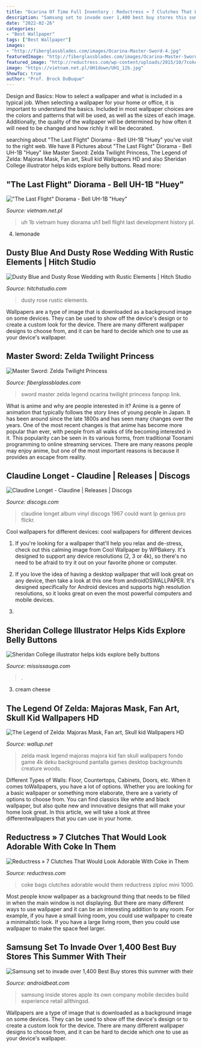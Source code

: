 ```yaml
---
title: "Ocarina Of Time Full Inventory : Reductress » 7 Clutches That Would Look Adorable With Coke In Them"
description: "Samsung set to invade over 1,400 best buy stores this summer with their"
date: "2022-02-26"
categories:
- "Best Wallpaper"
tags: ["Best Wallpaper"]
images:
- "http://fiberglassblades.com/images/Ocarina-Master-Sword-4.jpg"
featuredImage: "http://fiberglassblades.com/images/Ocarina-Master-Sword-4.jpg"
featured_image: "http://reductress.com/wp-content/uploads/2015/10/7cokebag.jpg"
image: "https://vietnam.net.pl/UH1down/UH1_12b.jpg"
ShowToc: true
author: "Prof. Brock DuBuque"
---
```



Design and Basics: How to select a wallpaper and what is included in a typical job.
When selecting a wallpaper for your home or office, it is important to understand the basics. Included in most wallpaper choices are the colors and patterns that will be used, as well as the sizes of each image. Additionally, the quality of the wallpaper will be determined by how often it will need to be changed and how richly it will be decorated.

	

		
searching about &quot;The Last Flight&quot; Diorama - Bell UH-1B &quot;Huey&quot; you've visit to the right web. We have 8 Pictures about &quot;The Last Flight&quot; Diorama - Bell UH-1B &quot;Huey&quot; like Master Sword: Zelda Twilight Princess, The Legend of Zelda: Majoras Mask, Fan art, Skull kid Wallpapers HD and also Sheridan College illustrator helps kids explore belly buttons. Read more:
		
    
## &quot;The Last Flight&quot; Diorama - Bell UH-1B &quot;Huey&quot;

<img loading=lazy src="https://vietnam.net.pl/UH1down/UH1_12b.jpg" onerror="this.onerror=null;this.src='https://tse1.mm.bing.net/th?id=OIP.9ZTNNfg_i9_x_O3N7OGrZQHaE8&amp;pid=15.1';" alt="&quot;The Last Flight&quot; Diorama - Bell UH-1B &quot;Huey&quot;">

_Source: vietnam.net.pl_

>uh 1b vietnam huey diorama uh1 bell flight last development history pl. 

	

4. lemonade 

    
## Dusty Blue And Dusty Rose Wedding With Rustic Elements | Hitch Studio

<img loading=lazy src="https://hitchstudio.com/wp-content/uploads/2018/08/KaiteeBrandon_Centerpiece12_web.jpg" onerror="this.onerror=null;this.src='https://tse1.mm.bing.net/th?id=OIP.sHqaYqde5A7q1cgUCquZaQHaJ4&amp;pid=15.1';" alt="Dusty Blue and Dusty Rose Wedding with Rustic Elements | Hitch Studio">

_Source: hitchstudio.com_

>dusty rose rustic elements. 

	

Wallpapers are a type of image that is downloaded as a background image on some devices. They can be used to show off the device's design or to create a custom look for the device. There are many different wallpaper designs to choose from, and it can be hard to decide which one to use as your device's wallpaper.

    
## Master Sword: Zelda Twilight Princess

<img loading=lazy src="http://fiberglassblades.com/images/Ocarina-Master-Sword-4.jpg" onerror="this.onerror=null;this.src='https://tse4.mm.bing.net/th?id=OIP.7gjfAK9ilv5CqJmr_QFG1wHaEK&amp;pid=15.1';" alt="Master Sword: Zelda Twilight Princess">

_Source: fiberglassblades.com_

>sword master zelda legend ocarina twilight princess fanpop link. 

	

What is anime and why are people interested in it?
Anime is a genre of animation that typically follows the story lines of young people in Japan. It has been around since the late 1800s and has seen many changes over the years. One of the most recent changes is that anime has become more popular than ever, with people from all walks of life becoming interested in it. This popularity can be seen in its various forms, from traditional Toonami programming to online streaming services. There are many reasons people may enjoy anime, but one of the most important reasons is because it provides an escape from reality.

    
## Claudine Longet - Claudine | Releases | Discogs

<img loading=lazy src="https://img.discogs.com/2GHHyHmH-YV9LoRk91mo4iTDe6o=/fit-in/600x600/filters:strip_icc():format(jpeg):mode_rgb():quality(90)/discogs-images/R-402288-1367275630-8873.jpeg.jpg" onerror="this.onerror=null;this.src='https://tse2.mm.bing.net/th?id=OIP.2VvNhv0ZdQVXJzeLwqCI7AHaHa&amp;pid=15.1';" alt="Claudine Longet - Claudine | Releases | Discogs">

_Source: discogs.com_

>claudine longet album vinyl discogs 1967 could want lp genius pro flickr. 

	

Cool wallpapers for different devices:
cool wallpapers for different devices 

1. If you're looking for a wallpaper that'll help you relax and de-stress, check out this calming image from Cool Wallpaper by WPBakery. It's designed to support any device resolutions (2, 3 or 4k), so there's no need to be afraid to try it out on your favorite phone or computer.

2. If you love the idea of having a desktop wallpaper that will look great on any device, then take a look at this one from androidOSWALLPAPER. It's designed specifically for Android devices and supports high resolution resolutions, so it looks great on even the most powerful computers and mobile devices.

3.

    
## Sheridan College Illustrator Helps Kids Explore Belly Buttons

<img loading=lazy src="https://dynamicmedia.zuza.com/zz/m/original_/4/3/436d560b-5ef2-4ea6-9c11-57a47959e4b3/EX-belly_button_book___Gallery.jpg" onerror="this.onerror=null;this.src='https://tse3.mm.bing.net/th?id=OIP.2kcZz4R9VbOfswSSBigPUQAAAA&amp;pid=15.1';" alt="Sheridan College illustrator helps kids explore belly buttons">

_Source: mississauga.com_

>. 

	

3. cream cheese 

    
## The Legend Of Zelda: Majoras Mask, Fan Art, Skull Kid Wallpapers HD

<img loading=lazy src="https://wallup.net/wp-content/uploads/2017/03/29/492731-The_Legend_of_Zelda_Majora039s_Mask-fan_art-skull_kid.jpg" onerror="this.onerror=null;this.src='https://tse1.mm.bing.net/th?id=OIP.ambKXQuL8Wus1asq84G8DQHaEK&amp;pid=15.1';" alt="The Legend of Zelda: Majoras Mask, Fan art, Skull kid Wallpapers HD">

_Source: wallup.net_

>zelda mask legend majoras majora kid fan skull wallpapers fondo game 4k deku background pantalla games desktop backgrounds creature woods. 

	

Different Types of Walls: Floor, Countertops, Cabinets, Doors, etc.
When it comes toWallpapers, you have a lot of options. Whether you are looking for a basic wallpaper or something more elaborate, there are a variety of options to choose from. You can find classics like white and black wallpaper, but also quite new and innovative designs that will make your home look great. In this article, we will take a look at three differentwallpapers that you can use in your home.

    
## Reductress » 7 Clutches That Would Look Adorable With Coke In Them

<img loading=lazy src="http://reductress.com/wp-content/uploads/2015/10/7cokebag.jpg" onerror="this.onerror=null;this.src='https://tse4.mm.bing.net/th?id=OIP.64Lk4OLg_Rzbe1k7nfmdcwHaEf&amp;pid=15.1';" alt="Reductress » 7 Clutches That Would Look Adorable With Coke in Them">

_Source: reductress.com_

>coke bags clutches adorable would them reductress ziploc mini 1000. 

	

Most people know wallpaper as a background thing that needs to be filled in when the main window is not displaying. But there are many different ways to use wallpaper and it can be an interesting addition to any room. For example, if you have a small living room, you could use wallpaper to create a minimalistic look. If you have a large living room, then you could use wallpaper to make the space feel larger.

    
## Samsung Set To Invade Over 1,400 Best Buy Stores This Summer With Their

<img loading=lazy src="http://www.androidbeat.com/wp-content/uploads/2013/04/samsung_bb.jpg" onerror="this.onerror=null;this.src='https://tse4.mm.bing.net/th?id=OIP.ustFEgoZtkNgoNL14p4z_AHaFj&amp;pid=15.1';" alt="Samsung set to invade over 1,400 Best Buy stores this summer with their">

_Source: androidbeat.com_

>samsung inside stores apple its own company mobile decides build experience retail allthingsd. 

	

Wallpapers are a type of image that is downloaded as a background image on some devices. They can be used to show off the device's design or to create a custom look for the device. There are many different wallpaper designs to choose from, and it can be hard to decide which one to use as your device's wallpaper.

